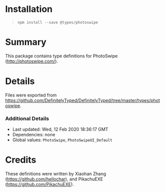 # Installation
> `npm install --save @types/photoswipe`

# Summary
This package contains type definitions for PhotoSwipe (http://photoswipe.com/).

# Details
Files were exported from https://github.com/DefinitelyTyped/DefinitelyTyped/tree/master/types/photoswipe.

### Additional Details
 * Last updated: Wed, 12 Feb 2020 18:36:17 GMT
 * Dependencies: none
 * Global values: `PhotoSwipe`, `PhotoSwipeUI_Default`

# Credits
These definitions were written by Xiaohan Zhang (https://github.com/hellochar), and PikachuEXE (https://github.com/PikachuEXE).

